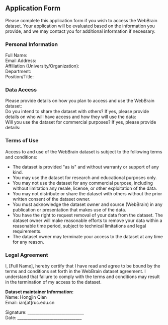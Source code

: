 ## Application Form

Please complete this application form if you wish to access the WebBrain dataset. Your application will be evaluated based on the information you provide, and we may contact you for additional information if necessary.

### Personal Information

Full Name:  
Email Address:  
Affiliation (University/Organization):  
Department:  
Position/Title:  

### Data Access

Please provide details on how you plan to access and use the WebBrain dataset:  
Do you intend to share the dataset with others? If yes, please provide details on who will have access and how they will use the data:  
Will you use the dataset for commercial purposes? If yes, please provide details:  

### Terms of Use

Access to and use of the WebBrain dataset is subject to the following terms and conditions:  

- The dataset is provided "as is" and without warranty or support of any kind.  
- You may use the dataset for research and educational purposes only.  
- You may not use the dataset for any commercial purpose, including without limitation any resale, license, or other exploitation of the data.  
- You may not distribute or share the dataset with others without the prior written consent of the dataset owner.  
- You must acknowledge the dataset owner and source (WebBrain) in any publication or presentation that makes use of the data.  
- You have the right to request removal of your data from the dataset. The dataset owner will make reasonable efforts to remove your data within a reasonable time period, subject to technical limitations and legal requirements.  
- The dataset owner may terminate your access to the dataset at any time for any reason.  

### Legal Agreement

I, [Full Name], hereby certify that I have read and agree to be bound by the terms and conditions set forth in the WebBrain dataset agreement. I understand that failure to comply with the terms and conditions may result in the termination of my access to the dataset.  

**Dataset maintainer Information:**  
Name: Hongjin Qian  
Email: ian[at]ruc.edu.cn  

Signature: ____________________________  
Date: ________________________________  
